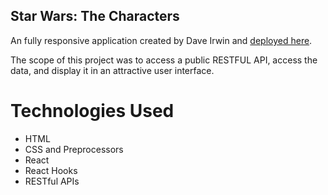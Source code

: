 ## Star Wars: The Characters

An fully responsive application created by Dave Irwin and [deployed here](https://star-wars-the-characters.netlify.com).

The scope of this project was to access a public RESTFUL API, access the data, and display it in an attractive user interface.

# Technologies Used

* HTML
* CSS and Preprocessors
* React
* React Hooks
* RESTful APIs
